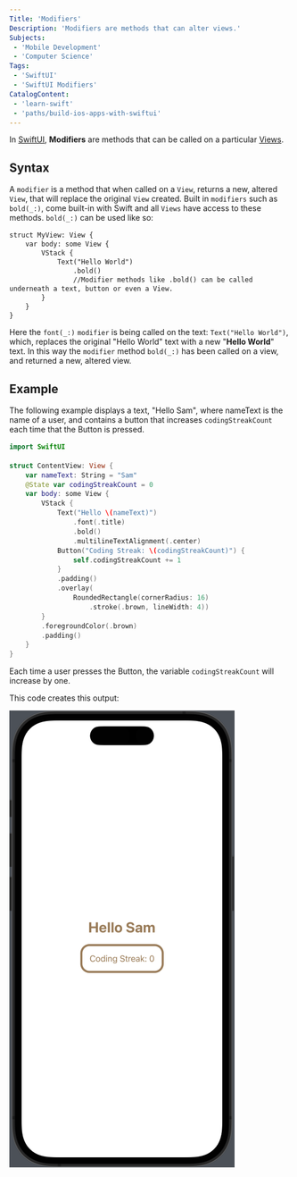 ```yaml
---
Title: 'Modifiers'
Description: 'Modifiers are methods that can alter views.'
Subjects:
 - 'Mobile Development'
 - 'Computer Science'
Tags:
 - 'SwiftUI'
 - 'SwiftUI Modifiers'
CatalogContent:
 - 'learn-swift'
 - 'paths/build-ios-apps-with-swiftui'
---
```


In [SwiftUI](https://www.codecademy.com/resources/docs/swiftui), **Modifiers** are methods that can be called on a particular [Views](https://www.codecademy.com/resources/docs/swiftui/views).

## Syntax

A `modifier` is a method that when called on a `View`, returns a new, altered `View`, that will replace the original `View` created. Built in `modifiers` such as `bold(_:)`, come built-in with Swift and all `Views` have access to these methods. `bold(_:)` can be used like so:

```psuedo
struct MyView: View {
    var body: some View {
        VStack {
            Text("Hello World")
                .bold()
                //Modifier methods like .bold() can be called underneath a text, button or even a View.
        }
    }
}
```

Here the `font(_:)` `modifier` is being called on the text: `Text("Hello World")`, which, replaces the original "Hello World" text with a new "**Hello World**" text. In this way the `modifier` method `bold(_:)` has been called on a view, and returned a new, altered view.

## Example

The following example displays a text, "Hello Sam", where nameText is the name of a user, and contains a button that increases `codingStreakCount` each time that the Button is pressed.

```swift
import SwiftUI

struct ContentView: View {
    var nameText: String = "Sam"
    @State var codingStreakCount = 0
    var body: some View {
        VStack {
            Text("Hello \(nameText)")
                .font(.title)
                .bold()
                .multilineTextAlignment(.center)
            Button("Coding Streak: \(codingStreakCount)") {
                self.codingStreakCount += 1
            }
            .padding()
            .overlay(
                RoundedRectangle(cornerRadius: 16)
                    .stroke(.brown, lineWidth: 4))
        }
        .foregroundColor(.brown)
        .padding()
    }
}
```

Each time a user presses the Button, the variable `codingStreakCount` will increase by one.

This code creates this output:

![alt text](https://github.com/AustinWheel/firstRep/blob/main/ExampleCode.png)

